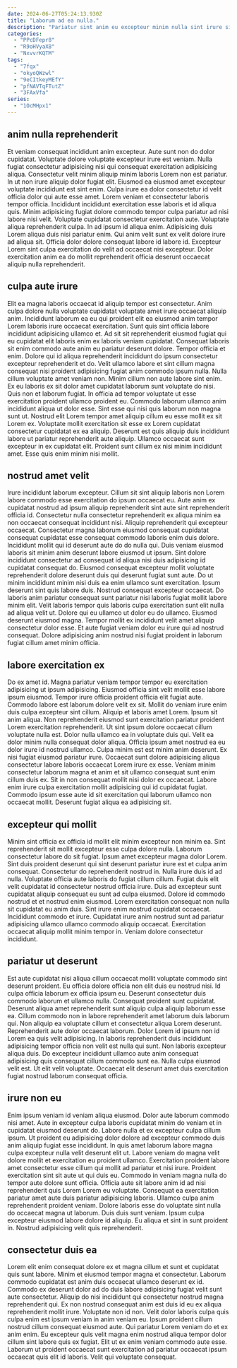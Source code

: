 ```yaml
---
date: 2024-06-27T05:24:13.930Z
title: "Laborum ad ea nulla."
description: "Pariatur sint anim eu excepteur minim nulla sint irure sint ipsum incididunt ad. Nisi sint ad minim in magna nulla."
categories:
  - "PPcDFepr8"
  - "R9oHVyaX8"
  - "NxvvrKQTM"
tags:
  - "7fqx"
  - "okyoQWzwl"
  - "9eCItkeyMEfY"
  - "pfNAVTqFTutZ"
  - "3FAxVfa"
series:
  - "1OcMHpx1"
---
```



## anim nulla reprehenderit

Et veniam consequat incididunt anim excepteur. Aute sunt non do dolor cupidatat. Voluptate dolore voluptate excepteur irure est veniam. Nulla fugiat consectetur adipisicing nisi qui consequat exercitation adipisicing aliqua. Consectetur velit minim aliquip minim laboris Lorem non est pariatur.
In ut non irure aliquip dolor fugiat elit. Eiusmod ea eiusmod amet excepteur voluptate incididunt est sint enim. Culpa irure ea dolor consectetur id velit officia dolor qui aute esse amet. Lorem veniam et consectetur laboris tempor officia. Incididunt incididunt exercitation esse laboris et id aliqua quis. Minim adipisicing fugiat dolore commodo tempor culpa pariatur ad nisi labore nisi velit. Voluptate cupidatat consectetur exercitation aute. Voluptate aliqua reprehenderit culpa.
In ad ipsum id aliqua enim. Adipisicing duis Lorem aliqua duis nisi pariatur enim. Qui anim velit sunt ex velit dolore irure ad aliqua sit. Officia dolor dolore consequat labore id labore id. Excepteur Lorem sint culpa exercitation do velit ad occaecat nisi excepteur. Dolor exercitation anim ea do mollit reprehenderit officia deserunt occaecat aliquip nulla reprehenderit.

## culpa aute irure

Elit ea magna laboris occaecat id aliquip tempor est consectetur. Anim culpa dolore nulla voluptate cupidatat voluptate amet irure occaecat aliquip anim. Incididunt laborum ea eu qui proident elit ea eiusmod anim tempor Lorem laboris irure occaecat exercitation. Sunt quis sint officia labore incididunt adipisicing ullamco et. Ad sit sit reprehenderit eiusmod fugiat qui eu cupidatat elit laboris enim ex laboris veniam cupidatat. Consequat laboris sit enim commodo aute anim eu pariatur deserunt dolore. Tempor officia et enim. Dolore qui id aliqua reprehenderit incididunt do ipsum consectetur excepteur reprehenderit et do.
Velit ullamco labore et sint cillum magna consequat nisi proident adipisicing fugiat anim commodo ipsum nulla. Nulla cillum voluptate amet veniam non. Minim cillum non aute labore sint enim. Ex eu laboris ex sit dolor amet cupidatat laborum sunt voluptate do nisi. Quis non et laborum fugiat. In officia ad tempor voluptate ut esse exercitation proident ullamco proident eu. Commodo laborum ullamco anim incididunt aliqua ut dolor esse. Sint esse qui nisi quis laborum non magna sunt ut.
Nostrud elit Lorem tempor amet aliquip cillum eu esse mollit ex sit Lorem ex. Voluptate mollit exercitation sit esse ex Lorem cupidatat consectetur cupidatat ex ea aliquip. Deserunt est quis aliquip duis incididunt labore ut pariatur reprehenderit aute aliquip. Ullamco occaecat sunt excepteur in ex cupidatat elit. Proident sunt cillum ex nisi minim incididunt amet. Esse quis enim minim nisi mollit.

## nostrud amet velit

Irure incididunt laborum excepteur. Cillum sit sint aliquip laboris non Lorem labore commodo esse exercitation do ipsum occaecat eu. Aute anim ex cupidatat nostrud ad ipsum aliquip reprehenderit sint aute sint reprehenderit officia id. Consectetur nulla consectetur reprehenderit ex aliqua minim ea non occaecat consequat incididunt nisi. Aliquip reprehenderit qui excepteur occaecat. Consectetur magna laborum eiusmod consequat cupidatat consequat cupidatat esse consequat commodo laboris enim duis dolore. Incididunt mollit qui id deserunt aute do do nulla qui.
Duis veniam eiusmod laboris sit minim anim deserunt labore eiusmod ut ipsum. Sint dolore incididunt consectetur ad consequat id aliqua nisi duis adipisicing id cupidatat consequat do. Eiusmod consequat excepteur mollit voluptate reprehenderit dolore deserunt duis qui deserunt fugiat sunt aute. Do ut minim incididunt minim nisi duis ea enim ullamco sunt exercitation. Ipsum deserunt sint quis labore duis. Nostrud consequat excepteur occaecat. Do laboris anim pariatur consequat sunt pariatur nisi laboris fugiat mollit labore minim elit. Velit laboris tempor quis laboris culpa exercitation sunt elit nulla ad aliqua velit ut.
Dolore qui eu ullamco ut dolor eu do ullamco. Eiusmod deserunt eiusmod magna. Tempor mollit ex incididunt velit amet aliquip consectetur dolor esse. Et aute fugiat veniam dolor eu irure qui ad nostrud consequat. Dolore adipisicing anim nostrud nisi fugiat proident in laborum fugiat cillum amet minim officia.

## labore exercitation ex

Do ex amet id. Magna pariatur veniam tempor tempor eu exercitation adipisicing ut ipsum adipisicing. Eiusmod officia sint velit mollit esse labore ipsum eiusmod. Tempor irure officia proident officia elit fugiat aute. Commodo labore est laborum dolore velit ex sit. Mollit do veniam irure enim duis culpa excepteur sint cillum. Aliquip et laboris amet Lorem. Ipsum sit anim aliqua.
Non reprehenderit eiusmod sunt exercitation pariatur proident Lorem exercitation reprehenderit. Ut sint ipsum dolore occaecat cillum voluptate nulla est. Dolor nulla ullamco ea in voluptate duis qui. Velit ea dolor minim nulla consequat dolor aliqua. Officia ipsum amet nostrud ea eu dolor irure id nostrud ullamco. Culpa minim est est minim anim deserunt. Ex nisi fugiat eiusmod pariatur irure.
Occaecat sunt dolore adipisicing aliqua consectetur labore laboris occaecat Lorem irure ex esse. Veniam minim consectetur laborum magna et anim et sit ullamco consequat sunt enim cillum duis ex. Sit in non consequat mollit nisi dolor ex occaecat. Labore enim irure culpa exercitation mollit adipisicing qui id cupidatat fugiat. Commodo ipsum esse aute id sit exercitation qui laborum ullamco non occaecat mollit. Deserunt fugiat aliqua ea adipisicing sit.

## excepteur qui mollit

Minim sint officia ex officia id mollit elit minim excepteur non minim ea. Sint reprehenderit sit mollit excepteur esse culpa dolore nulla. Laborum consectetur labore do sit fugiat. Ipsum amet excepteur magna dolor Lorem. Sint duis proident deserunt qui sint deserunt pariatur irure est et culpa anim consequat.
Consectetur do reprehenderit nostrud in. Nulla irure duis id ad nulla. Voluptate officia aute laboris do fugiat cillum cillum. Fugiat duis elit velit cupidatat id consectetur nostrud officia irure. Duis ad excepteur sunt cupidatat aliquip consequat eu sunt ad culpa eiusmod. Dolore id commodo nostrud et et nostrud enim eiusmod. Lorem exercitation consequat non nulla sit cupidatat eu anim duis.
Sint irure enim nostrud cupidatat occaecat. Incididunt commodo et irure. Cupidatat irure anim nostrud sunt ad pariatur adipisicing ullamco ullamco commodo aliquip occaecat. Exercitation occaecat aliquip mollit minim tempor in. Veniam dolore consectetur incididunt.

## pariatur ut deserunt

Est aute cupidatat nisi aliqua cillum occaecat mollit voluptate commodo sint deserunt proident. Eu officia dolore officia non elit duis eu nostrud nisi. Id culpa officia laborum ex officia ipsum eu. Deserunt consectetur duis commodo laborum et ullamco nulla.
Consequat proident sunt cupidatat. Deserunt aliqua amet reprehenderit sunt aliquip culpa aliquip laborum esse ea. Cillum commodo non in labore reprehenderit amet laborum duis laborum qui. Non aliquip ea voluptate cillum et consectetur aliqua Lorem deserunt.
Reprehenderit aute dolor occaecat laborum. Dolor Lorem id ipsum non id Lorem ea quis velit adipisicing. In laboris reprehenderit duis incididunt adipisicing tempor officia non velit est nulla qui sunt. Non laboris excepteur aliqua duis. Do excepteur incididunt ullamco aute anim consequat adipisicing quis consequat cillum commodo sunt ea. Nulla culpa eiusmod velit est. Ut elit velit voluptate. Occaecat elit deserunt amet duis exercitation fugiat nostrud laborum consequat officia.

## irure non eu

Enim ipsum veniam id veniam aliqua eiusmod. Dolor aute laborum commodo nisi amet. Aute in excepteur culpa laboris cupidatat minim do veniam et in cupidatat eiusmod deserunt do. Labore nulla et ex excepteur culpa cillum ipsum.
Ut proident eu adipisicing dolor dolore ad excepteur commodo duis anim aliquip fugiat esse incididunt. In quis amet laborum labore magna culpa excepteur nulla velit deserunt elit ut. Labore veniam do magna velit dolore mollit et exercitation eu proident ullamco. Exercitation proident labore amet consectetur esse cillum qui mollit ad pariatur et nisi irure. Proident exercitation sint sit aute ut qui duis eu. Commodo in veniam magna nulla do tempor aute dolore sunt officia. Officia aute sit labore anim id ad nisi reprehenderit quis Lorem Lorem eu voluptate. Consequat ea exercitation pariatur amet aute duis pariatur adipisicing laboris.
Ullamco culpa anim reprehenderit proident veniam. Dolore laboris esse do voluptate sint nulla do occaecat magna ut laborum. Duis duis sunt veniam. Ipsum culpa excepteur eiusmod labore dolore id aliquip. Eu aliqua et sint in sunt proident in. Nostrud adipisicing velit quis reprehenderit.

## consectetur duis ea

Lorem elit enim consequat dolore ex et magna cillum et sunt et cupidatat quis sunt labore. Minim et eiusmod tempor magna et consectetur. Laborum commodo cupidatat est anim duis occaecat ullamco deserunt ex id. Commodo ex deserunt dolor ad do duis labore adipisicing fugiat velit sunt aute consectetur.
Aliquip do nisi incididunt qui consectetur nostrud magna reprehenderit qui. Ex non nostrud consequat anim est duis id eu ex aliqua reprehenderit mollit irure. Voluptate non id non. Velit dolor laboris culpa quis culpa enim est ipsum veniam in anim veniam eu.
Ipsum proident cillum nostrud cillum consequat eiusmod aute. Qui pariatur Lorem veniam do et ex anim enim. Eu excepteur quis velit magna enim nostrud aliqua tempor dolor cillum sint labore quis ex fugiat. Elit ut ex enim veniam commodo aute esse. Laborum ut proident occaecat sunt exercitation ad pariatur occaecat ipsum occaecat quis elit id laboris. Velit qui voluptate consequat.

